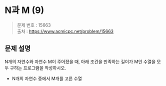 # N과 M (9)

> 문제 번호 : 15663  
> 출처 : https://www.acmicpc.net/problem/15663

## 문제 설명

<p>N개의 자연수와 자연수 M이 주어졌을 때, 아래 조건을 만족하는 길이가 M인 수열을 모두 구하는 프로그램을 작성하시오.</p>
<ul>
 <li>N개의 자연수 중에서 M개를 고른 수열</li>
</ul>

